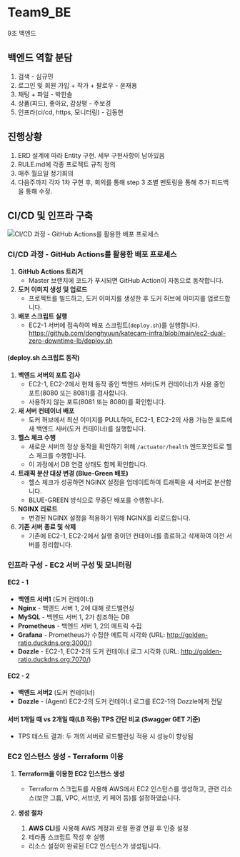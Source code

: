 # Team9_BE
9조 백엔드

## 백엔드 역할 분담

1. 검색 - 심규민
2. 로그인 및 회원 가입 + 작가 + 팔로우 - 윤재용
3. 채팅 + 파일 - 박한솔
4. 상품(피드), 좋아요, 감상평 - 주보경
5. 인프라(ci/cd, https, 모니터링) - 김동현

## 진행상황
1. ERD 설계에 따라 Entity 구현. 세부 구현사항이 남아있음
2. RULE.md에 각종 프로젝트 규칙 정의
3. 매주 월요일 정기회의
4. 다음주까지 각자 1차 구현 후, 회의를 통해 step 3 조별 멘토링을 통해 추가 피드백을 통해 수정.

## CI/CD 및 인프라 구축
![CI/CD 과정 - GitHub Actions를 활용한 배포 프로세스](https://velog.velcdn.com/images/hyunn/post/986c6af9-b694-44c2-a554-dd51e091fde0/image.png)
### CI/CD 과정 - GitHub Actions를 활용한 배포 프로세스

1. **GitHub Actions 트리거**
    - Master 브랜치에 코드가 푸시되면 GitHub Action이 자동으로 동작합니다.
2. **도커 이미지 생성 및 업로드**
    - 프로젝트를 빌드하고, 도커 이미지를 생성한 후 도커 허브에 이미지를 업로드합니다.
3. **배포 스크립트 실행**
    - EC2-1 서버에 접속하여 배포 스크립트(`deploy.sh`)를 실행합니다.
      https://github.com/donghyuun/katecam-infra/blob/main/ec2-dual-zero-downtime-lb/deploy.sh

#### (deploy.sh 스크립트 동작)

1. **백엔드 서버의 포트 검사**
    - EC2-1, EC2-2에서 현재 동작 중인 백엔드 서버(도커 컨테이너)가 사용 중인 포트(8080 또는 8081)를 검사합니다.
    - 사용하지 않는 포트(8081 또는 8080)를 확인합니다.
2. **새 서버 컨테이너 배포**
    - 도커 허브에서 최신 이미지를 PULL하여, EC2-1, EC2-2의 사용 가능한 포트에 새 백엔드 서버(도커 컨테이너)를 실행합니다.
3. **헬스 체크 수행**
    - 새로운 서버의 정상 동작을 확인하기 위해 `/actuator/health` 엔드포인트로 헬스 체크를 수행합니다.
    - 이 과정에서 DB 연결 상태도 함께 확인합니다.
4. **트래픽 분산 대상 변경 (Blue-Green 배포)**
    - 헬스 체크가 성공하면 NGINX 설정을 업데이트하여 트래픽을 새 서버로 분산합니다.
    - BLUE-GREEN 방식으로 무중단 배포를 수행합니다.
5. **NGINX 리로드**
    - 변경된 NGINX 설정을 적용하기 위해 NGINX를 리로드합니다.
6. **기존 서버 종료 및 삭제**
    - 기존에 EC2-1, EC2-2에서 실행 중이던 컨테이너를 종료하고 삭제하여 이전 서버를 정리합니다.

### 인프라 구성 - EC2 서버 구성 및 모니터링

#### EC2 - 1

- **백엔드 서버1** (도커 컨테이너)
- **Nginx** - 백엔드 서버 1, 2에 대해 로드밸런싱
- **MySQL** - 백엔드 서버 1, 2가 참조하는 DB
- **Prometheus** - 백엔드 서버 1, 2의 메트릭 수집
- **Grafana** - Prometheus가 수집한 메트릭 시각화 (URL: http://golden-ratio.duckdns.org:3000/)
- **Dozzle** - EC2-1, EC2-2의 도커 컨테이너 로그 시각화 (URL: http://golden-ratio.duckdns.org:7070/)

#### EC2 - 2

- **백엔드 서버2** (도커 컨테이너)
- **Dozzle** - (Agent) EC2-2의 도커 컨테이너 로그를 EC2-1의 Dozzle에게 전달

#### 서버 1개일 때 vs 2개일 때(LB 적용) TPS 간단 비교 (Swagger GET 기준)

- TPS 테스트 결과: 두 개의 서버로 로드밸런싱 적용 시 성능이 향상됨

### EC2 인스턴스 생성 - Terraform 이용

1. **Terraform을 이용한 EC2 인스턴스 생성**
    - Terraform 스크립트를 사용해 AWS에서 EC2 인스턴스를 생성하고, 관련 리소스(보안 그룹, VPC, 서브넷, 키 페어 등)를 설정하였습니다.

2. **생성 절차**
    1. **AWS CLI**를 사용해 AWS 계정과 로컬 환경 연결 후 인증 설정
    2. 테라폼 스크립트 작성 후 실행

    - 리소스 설정이 완료된 EC2 인스턴스가 생성됩니다.